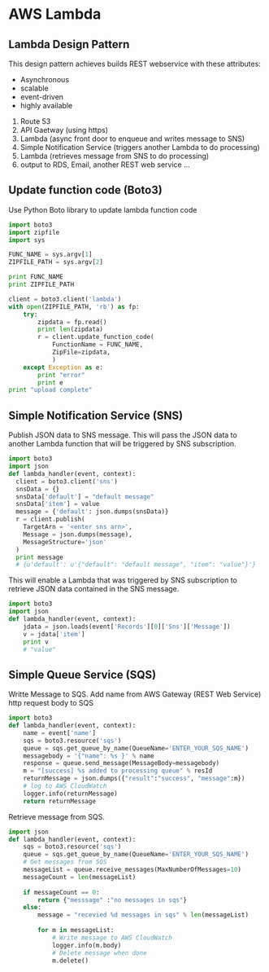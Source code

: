 # AWS Lambda 

## Lambda Design Pattern
This design pattern achieves builds REST webservice with these attributes:
- Asynchronous
- scalable
- event-driven
- highly available
 

1. Route 53
2. API Gaetway (using https)
3. Lambda (async front door to enqueue and writes message to SNS)
4. Simple Notification Service (triggers another Lambda to do processing)
5. Lambda (retrieves message from SNS to do processing)
6. output to RDS, Email, another REST web service ...


## Update function code (Boto3)
Use Python Boto library to update lambda function code
```python
import boto3
import zipfile
import sys

FUNC_NAME = sys.argv[1]
ZIPFILE_PATH = sys.argv[2]

print FUNC_NAME 
print ZIPFILE_PATH

client = boto3.client('lambda')
with open(ZIPFILE_PATH, 'rb') as fp:
    try:
        zipdata = fp.read() 
        print len(zipdata)
        r = client.update_function_code(
            FunctionName = FUNC_NAME,
            ZipFile=zipdata,
            )
    except Exception as e:
        print "error"
        print e
print "upload complete"
```


## Simple Notification Service (SNS)
Publish JSON data to SNS message.  This will pass the JSON data to another Lambda function that will be triggered by SNS subscription.
```python
import boto3
import json
def lambda_handler(event, context):
  client = boto3.client('sns')
  snsData = {}
  snsData['default'] = "default message"
  snsData['item'] = value
  message = {'default': json.dumps(snsData)}
  r = client.publish(
    TargetArn = '<enter sns arn>',
    Message = json.dumps(message),
    MessageStructure='json'
  )
  print message
  # {u'default': u'{"default": "default message", "item": "value"}'}
```

This will enable a Lambda that was triggered by SNS subscription to retrieve JSON data contained in the SNS message. 
```python
import boto3
import json
def lambda_handler(event, context):
    jdata = json.loads(event['Records'][0]['Sns']['Message'])
    v = jdata['item']
    print v
    # "value"
```

## Simple Queue Service (SQS)

Writte Message to SQS.
Add name from AWS Gateway (REST Web Service) http request body to SQS
```python
import boto3
def lambda_handler(event, context):
    name = event['name']
    sqs = boto3.resource('sqs')
    queue = sqs.get_queue_by_name(QueueName='ENTER_YOUR_SQS_NAME')
    messagebody = '{"name": %s }' % name
    response = queue.send_message(MessageBody=messagebody)
    m = "[success] %s added to processing queue" % resId
    returnMessage = json.dumps({"result":"success", "message":m})
    # log to AWS CloudWatch
    logger.info(returnMessage)
    return returnMessage
```

 
Retrieve message from SQS.
```python
import json
def lambda_handler(event, context):
    sqs = boto3.resource('sqs')
    queue = sqs.get_queue_by_name(QueueName='ENTER_YOUR_SQS_NAME')
    # Get messages from SQS
    messageList = queue.receive_messages(MaxNumberOfMessages=10)
    messageCount = len(messageList)
    
    if messageCount == 0:
        return {"messsage" :"no messages in sqs"}
    else:
        message = "recevied %d messages in sqs" % len(messageList)
        
        for m in messageList:
            # Write message to AWS CloudWatch
            logger.info(m.body)
            # Delete message when done
            m.delete()
```
